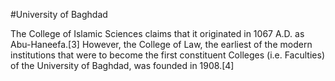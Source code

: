 #University of Baghdad

The College of Islamic Sciences claims that it originated in 1067 A.D. as Abu-Haneefa.[3] However, the College of Law, the earliest of the modern institutions that were to become the first constituent Colleges (i.e. Faculties) of the University of Baghdad, was founded in 1908.[4]